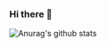 ### Hi there 👋

![Anurag's github stats](https://github-readme-stats.vercel.app/api?username=danielsotopino&show_icons=true&theme=radical)

<!--
**danielsotopino/danielsotopino** is a ✨ _special_ ✨ repository because its `README.md` (this file) appears on your GitHub profile.

Here are some ideas to get you started:

- 🔭 I’m currently working on ...
- 🌱 I’m currently learning ...
- 👯 I’m looking to collaborate on ...
- 🤔 I’m looking for help with ...
- 💬 Ask me about ...
- 📫 How to reach me: ...
- 😄 Pronouns: ...
- ⚡ Fun fact: ...
-->
